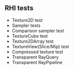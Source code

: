 ## RHI tests
- Texture2D test
- Sampler tests
- Comparison sampler test
- TextureCube test
- Texture2DArray test
- TextureView(Slice/Mip) test
- Compressed texture test
- Transparent RayQuery
- Transparent RayPipeline
